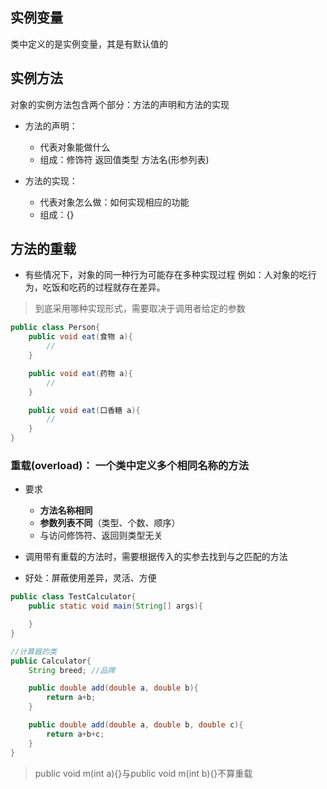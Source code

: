 ## 实例变量
类中定义的是实例变量，其是有默认值的

## 实例方法
对象的实例方法包含两个部分：方法的声明和方法的实现

- 方法的声明：
  - 代表对象能做什么
  - 组成：修饰符  返回值类型   方法名(形参列表)

- 方法的实现：
  - 代表对象怎么做：如何实现相应的功能
  - 组成：{}


## 方法的重载
- 有些情况下，对象的同一种行为可能存在多种实现过程
例如：人对象的吃行为，吃饭和吃药的过程就存在差异。

> 到底采用哪种实现形式，需要取决于调用者给定的参数
```java
public class Person{
    public void eat(食物 a){
        //
    }

    public void eat(药物 a){
        //
    }

    public void eat(口香糖 a){
        //
    }
}
```

### 重载(overload)： 一个类中定义多个相同名称的方法
- 要求
  - **方法名称相同**
  - **参数列表不同**（类型、个数、顺序）
  - 与访问修饰符、返回则类型无关

- 调用带有重载的方法时，需要根据传入的实参去找到与之匹配的方法

- 好处：屏蔽使用差异，灵活、方便

```java
public class TestCalculator{
    public static void main(String[] args){

    }
}

//计算器的类
public Calculator{
    String breed; //品牌

    public double add(double a, double b){
        return a+b;
    }

    public double add(double a, double b, double c){
        return a+b+c;
    }
}
```

> public void m(int a){}与public void m(int b){}不算重载